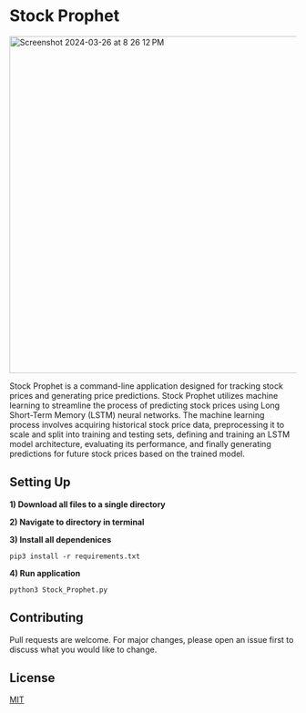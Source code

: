 # Stock Prophet

<img width="592" alt="Screenshot 2024-03-26 at 8 26 12 PM" src="https://github.com/chriskatsoulis/StockProphet/assets/122473501/32462e42-528b-4838-b303-7c2cd9f9270e">

Stock Prophet is a command-line application designed for tracking stock prices and generating price predictions. Stock Prophet utilizes machine learning to streamline the process of predicting stock prices using Long Short-Term Memory (LSTM) neural networks. The machine learning process involves acquiring historical stock price data, preprocessing it to scale and split into training and testing sets, defining and training an LSTM model architecture, evaluating its performance, and finally generating predictions for future stock prices based on the trained model.


## Setting Up

**1) Download all files to a single directory**
  
**2) Navigate to directory in terminal**
   
**3) Install all dependenices**
```
pip3 install -r requirements.txt
```

**4) Run application**
```
python3 Stock_Prophet.py
```


## Contributing

Pull requests are welcome. For major changes, please open an issue first to discuss what you 
would like to change.


## License

[MIT](https://choosealicense.com/licenses/mit/)
